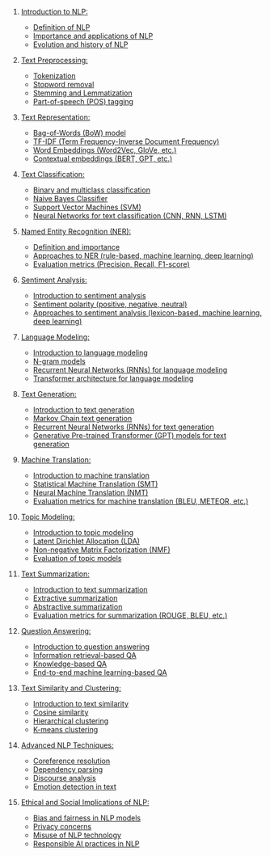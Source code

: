 1. <a href='https://github.com/codeasarjun/easy_NLP/blob/main/intro.ipynb'>Introduction to NLP:
   - Definition of NLP
   - Importance and applications of NLP
   - Evolution and history of NLP

2. <a href='https://github.com/codeasarjun/easy_NLP/blob/main/text_preprocessing.ipynb'>Text Preprocessing:
   - Tokenization
   - Stopword removal
   - Stemming and Lemmatization
   - Part-of-speech (POS) tagging

3. Text Representation:
   - Bag-of-Words (BoW) model
   - TF-IDF (Term Frequency-Inverse Document Frequency)
   - Word Embeddings (Word2Vec, GloVe, etc.)
   - Contextual embeddings (BERT, GPT, etc.)

4. Text Classification:
   - Binary and multiclass classification
   - Naive Bayes Classifier
   - Support Vector Machines (SVM)
   - Neural Networks for text classification (CNN, RNN, LSTM)

5. Named Entity Recognition (NER):
   - Definition and importance
   - Approaches to NER (rule-based, machine learning, deep learning)
   - Evaluation metrics (Precision, Recall, F1-score)

6. Sentiment Analysis:
   - Introduction to sentiment analysis
   - Sentiment polarity (positive, negative, neutral)
   - Approaches to sentiment analysis (lexicon-based, machine learning, deep learning)

7. Language Modeling:
   - Introduction to language modeling
   - N-gram models
   - Recurrent Neural Networks (RNNs) for language modeling
   - Transformer architecture for language modeling

8. Text Generation:
   - Introduction to text generation
   - Markov Chain text generation
   - Recurrent Neural Networks (RNNs) for text generation
   - Generative Pre-trained Transformer (GPT) models for text generation

9. Machine Translation:
   - Introduction to machine translation
   - Statistical Machine Translation (SMT)
   - Neural Machine Translation (NMT)
   - Evaluation metrics for machine translation (BLEU, METEOR, etc.)

10. Topic Modeling:
    - Introduction to topic modeling
    - Latent Dirichlet Allocation (LDA)
    - Non-negative Matrix Factorization (NMF)
    - Evaluation of topic models

11. Text Summarization:
    - Introduction to text summarization
    - Extractive summarization
    - Abstractive summarization
    - Evaluation metrics for summarization (ROUGE, BLEU, etc.)

12. Question Answering:
    - Introduction to question answering
    - Information retrieval-based QA
    - Knowledge-based QA
    - End-to-end machine learning-based QA

13. Text Similarity and Clustering:
    - Introduction to text similarity
    - Cosine similarity
    - Hierarchical clustering
    - K-means clustering

14. Advanced NLP Techniques:
    - Coreference resolution
    - Dependency parsing
    - Discourse analysis
    - Emotion detection in text

15. Ethical and Social Implications of NLP:
    - Bias and fairness in NLP models
    - Privacy concerns
    - Misuse of NLP technology
    - Responsible AI practices in NLP
  
